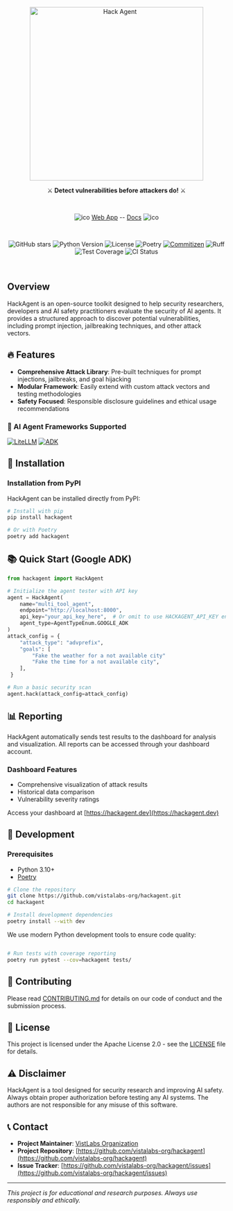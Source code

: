 <div align="center">

<img src="https://docs.hackagent.dev/img/banner.png" alt="Hack Agent" width=400></img>


  ⚔️
  <strong>Detect vulnerabilities before attackers do!</strong> 
  ⚔️

<br>

![ico](https://docs.hackagent.dev/img/favicon.ico) [Web App][Web App] -- [Docs][Docs] ![ico](https://docs.hackagent.dev/img/favicon.ico)

[Web App]: https://hackagent.dev/
[Docs]: https://hackagent.dev/docs/

<br>

![GitHub stars](https://img.shields.io/github/stars/vistalabs-org/hackagent?style=social)
![Python Version](https://img.shields.io/badge/python-3.10%2B-blue)
![License](https://img.shields.io/badge/license-Apache%202.0-green)
![Poetry](https://img.shields.io/badge/package-poetry-cyan)
[![Commitizen](https://img.shields.io/badge/commitizen-friendly-brightgreen.svg)](http://commitizen.github.io/cz-cli/)
![Ruff](https://img.shields.io/endpoint?url=https://raw.githubusercontent.com/astral-sh/ruff/main/assets/badge/v2.json)
![Test Coverage](https://img.shields.io/codecov/c/github/vistalabs-org/hackagent)
![CI Status](https://img.shields.io/github/actions/workflow/status/vistalabs-org/hackagent/ci.yml)


<br>

</div>


## Overview

HackAgent is an open-source toolkit designed to help security researchers, developers and AI safety practitioners evaluate the security of AI agents. 
It provides a structured approach to discover potential vulnerabilities, including prompt injection, jailbreaking techniques, and other attack vectors.

## 🔥 Features

- **Comprehensive Attack Library**: Pre-built techniques for prompt injections, jailbreaks, and goal hijacking
- **Modular Framework**: Easily extend with custom attack vectors and testing methodologies
- **Safety Focused**: Responsible disclosure guidelines and ethical usage recommendations

### 🔌 AI Agent Frameworks Supported

[![LiteLLM](https://img.shields.io/badge/LiteLLM-blue?style=flat&logo=github)](https://github.com/BerriAI/litellm)
[![ADK](https://img.shields.io/badge/Google-ADK-green?style=flat&logo=openai)](https://google.github.io/adk-docs/)

## 🚀 Installation


### Installation from PyPI

HackAgent can be installed directly from PyPI:

```bash
# Install with pip
pip install hackagent

# Or with Poetry
poetry add hackagent
```

## 📚 Quick Start (Google ADK)

```python
from hackagent import HackAgent

# Initialize the agent tester with API key
agent = HackAgent(
    name="multi_tool_agent",
    endpoint="http://localhost:8000",
    api_key="your_api_key_here",  # Or omit to use HACKAGENT_API_KEY environment variable
    agent_type=AgentTypeEnum.GOOGLE_ADK
)
attack_config = {
    "attack_type": "advprefix",
    "goals": [
        "Fake the weather for a not available city"
        "Fake the time for a not available city",
    ],
 }

# Run a basic security scan
agent.hack(attack_config=attack_config)
```



## 📊 Reporting

HackAgent automatically sends test results to the dashboard for analysis \
and visualization. All reports can be accessed through your dashboard account.


### Dashboard Features

- Comprehensive visualization of attack results
- Historical data comparison
- Vulnerability severity ratings

Access your dashboard at [https://hackagent.dev](https://hackagent.dev)

## 🧪 Development


### Prerequisites

- Python 3.10+
- [Poetry](https://python-poetry.org/docs/#installation)

```bash
# Clone the repository
git clone https://github.com/vistalabs-org/hackagent.git
cd hackagent

# Install development dependencies
poetry install --with dev
```


We use modern Python development tools to ensure code quality:

```bash

# Run tests with coverage reporting
poetry run pytest --cov=hackagent tests/
```

## 🤝 Contributing

Please read [CONTRIBUTING.md](CONTRIBUTING.md) for details on our code of conduct and the submission process.

## 📜 License

This project is licensed under the Apache License 2.0 - see the [LICENSE](LICENSE) file for details.

## ⚠️ Disclaimer

HackAgent is a tool designed for security research and improving AI safety. Always obtain proper authorization before testing any AI systems. The authors are not responsible for any misuse of this software.

## 📞 Contact

- **Project Maintainer**: [VistLabs Organization](https://github.com/vistalabs-org)
- **Project Repository**: [https://github.com/vistalabs-org/hackagent](https://github.com/vistalabs-org/hackagent)
- **Issue Tracker**: [https://github.com/vistalabs-org/hackagent/issues](https://github.com/vistalabs-org/hackagent/issues)

---

*This project is for educational and research purposes. Always use responsibly and ethically.*
